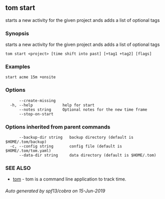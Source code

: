 ## tom start

starts a new activity for the given project ands adds a list of optional tags

### Synopsis

starts a new activity for the given project ands adds a list of optional tags

```
tom start <project> [time shift into past] [+tag1 +tag2] [flags]
```

### Examples

```
start acme 15m +onsite
```

### Options

```
      --create-missing   
  -h, --help             help for start
      --notes string     Optional notes for the new time frame
      --stop-on-start    
```

### Options inherited from parent commands

```
      --backup-dir string   backup directory (default is $HOME/.tom/backup)
  -c, --config string       config file (default is $HOME/.tom/tom.yaml)
      --data-dir string     data directory (default is $HOME/.tom)
```

### SEE ALSO

* [tom](tom.md)	 - tom is a command line application to track time.

###### Auto generated by spf13/cobra on 15-Jun-2019
